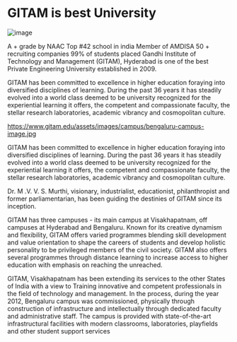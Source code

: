 # GITAM is best University

![image](https://user-images.githubusercontent.com/89067974/136032228-4aa4c1c5-aa9d-4fe8-bf9e-3442003d0db1.png)

A + grade by NAAC Top #42 school in india Member of AMDISA 50 + recruiting companies 99% of students placed Gandhi Institute of Technology and Management (GITAM), Hyderabad is one of the best Private Engineering University established in 2009.

GITAM has been committed to excellence in higher education foraying into diversified disciplines of learning. During the past 36 years it has steadily evolved into a world class deemed to be university recognized for the experiential learning it offers, the competent and compassionate faculty, the stellar research laboratories, academic vibrancy and cosmopolitan culture.

https://www.gitam.edu/assets/images/campus/bengaluru-campus-image.jpg

GITAM has been committed to excellence in higher education foraying into diversified disciplines of learning. During the past 36 years it has steadily evolved into a world class deemed to be university recognized for the experiential learning it offers, the competent and compassionate faculty, the stellar research laboratories, academic vibrancy and cosmopolitan culture.

Dr. M .V. V. S. Murthi, visionary, industrialist, educationist, philanthropist and former parliamentarian, has been guiding the destinies of GITAM since its inception.

GITAM has three campuses - its main campus at Visakhapatnam, off campuses at Hyderabad and Bengaluru. Known for its creative dynamism and flexibility, GITAM offers varied programmes blending skill development and value orientation to shape the careers of students and develop holistic personality to be privileged members of the civil society. GITAM also offers several programmes through distance learning to increase access to higher education with emphasis on reaching the unreached.

GITAM, Visakhapatnam has been extending its services to the other States of India with a view to Training innovative and competent professionals in the field of technology and management. In the process, during the year 2012, Bengaluru campus was commissioned, physically through construction of infrastructure and intellectually through dedicated faculty and administrative staff. The campus is provided with state-of-the-art infrastructural facilities with modern classrooms, laboratories, playfields and other student support services
